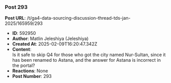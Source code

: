 ### Post 293
**Post URL**: /t/ga4-data-sourcing-discussion-thread-tds-jan-2025/165959/293
- **ID**: 592950
- **Author**: Matlin Jeleshiya  (Jeleshiya)
- **Created At**: 2025-02-09T16:20:47.342Z
- **Content**:  
  Is it safe to skip Q4 for those who got the city named Nur-Sultan, since it has been renamed to Astana, and the answer for Astana is incorrect in the portal?
- **Reactions**: None
- **Post Number**: 293

